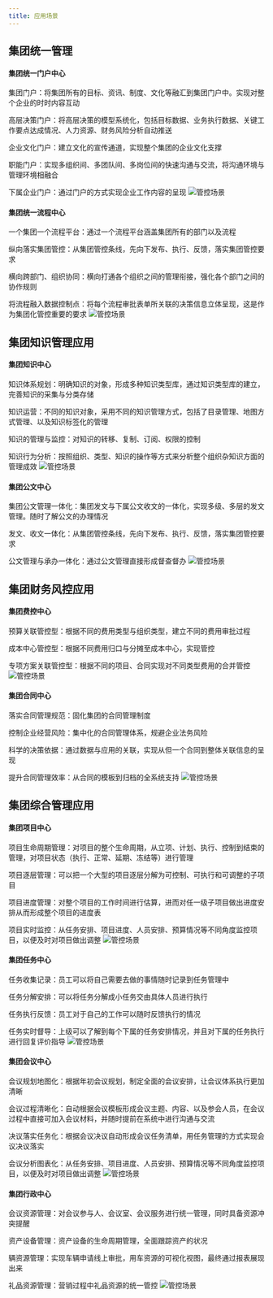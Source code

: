 ```yaml
---
title: 应用场景
---
```

## 集团统一管理

#### 集团统一门户中心

集团门户：将集团所有的目标、资讯、制度、文化等融汇到集团门户中。实现对整个企业的时时内容互动

高层决策门户：将高层决策的模型系统化，包括目标数据、业务执行数据、关键工作要点达成情况、人力资源、财务风险分析自动推送

企业文化门户：建立文化的宣传通道，实现整个集团的企业文化支撑

职能门户：实现多组织间、多团队间、多岗位间的快速沟通与交流，将沟通环境与管理环境相融合

下属企业门户：通过门户的方式实现企业工作内容的呈现
![管控场景](/static/groupimg/管控场景.png)

#### 集团统一流程中心

一个集团一个流程平台：通过一个流程平台涵盖集团所有的部门以及流程

纵向落实集团管控：从集团管控条线，先向下发布、执行、反馈，落实集团管控要求

横向跨部门、组织协同：横向打通各个组织之间的管理衔接，强化各个部门之间的协作规则

将流程融入数据控制点：将每个流程审批表单所关联的决策信息立体呈现，这是作为集团化管控重要的要求
![管控场景](/static/groupimg/管控场景1.png)

## 集团知识管理应用

#### 集团知识中心

知识体系规划：明确知识的对象，形成多种知识类型库，通过知识类型库的建立，完善知识的采集与分类存储

知识运营：不同的知识对象，采用不同的知识管理方式，包括了目录管理、地图方式管理、以及知识标签化的管理

知识的管理与监控：对知识的转移、复制、订阅、权限的控制

知识行为分析：按照组织、类型、知识的操作等方式来分析整个组织杂知识方面的管理成效
![管控场景](/static/groupimg/管控场景2.png)

#### 集团公文中心

集团公文管理一体化：集团发文与下属公文收文的一体化，实现多级、多层的发文管理。随时了解公文的办理情况

发文、收文一体化：从集团管控条线，先向下发布、执行、反馈，落实集团管控要求

公文管理与承办一体化：通过公文管理直接形成督查督办
![管控场景](/static/groupimg/管控场景3.png)

## 集团财务风控应用

#### 集团费控中心

预算关联管控型：根据不同的费用类型与组织类型，建立不同的费用审批过程

成本中心管控型：根据不同费用归口与分摊至成本中心，实现管控

专项方案关联管控型：根据不同的项目、合同实现对不同类型费用的合并管控
![管控场景](/static/groupimg/管控场景4.png)

#### 集团合同中心

落实合同管理规范：固化集团的合同管理制度

控制企业经营风险：集中化的合同管理体系，规避企业法务风险

科学的决策依据：通过数据与应用的关联，实现从但一个合同到整体关联信息的呈现

提升合同管理效率：从合同的模板到归档的全系统支持
![管控场景](/static/groupimg/管控场景5.png)

## 集团综合管理应用

#### 集团项目中心

项目生命周期管理：对项目的整个生命周期，从立项、计划、执行、控制到结束的管理，对项目状态（执行、正常、延期、冻结等）进行管理

项目逐层管理：可以把一个大型的项目逐层分解为可控制、可执行和可调整的子项目

项目进度管理：对整个项目的工作时间进行估算，进而对任一级子项目做出进度安排从而形成整个项目的进度表

项目实时监控：从任务安排、项目进度、人员安排、预算情况等不同角度监控项目，以便及时对项目做出调整
![管控场景](/static/groupimg/管控场景6.png)

#### 集团任务中心

任务收集记录：员工可以将自己需要去做的事情随时记录到任务管理中

任务分解安排：可以将任务分解成小任务交由具体人员进行执行

任务执行反馈：员工对于自己的工作可以随时反馈执行的情况

任务实时督导：上级可以了解到每个下属的任务安排情况，并且对下属的任务执行进行回复评价指导
![管控场景](/static/groupimg/管控场景7.png)


#### 集团会议中心
会议规划地图化：根据年初会议规划，制定全面的会议安排，让会议体系执行更加清晰

会议过程清晰化：自动根据会议模板形成会议主题、内容、以及参会人员，在会议过程中直接可加入会议材料，并随时提前在系统中进行沟通与交流

决议落实任务化：根据会议决议自动形成会议任务清单，用任务管理的方式实现会议决议落实

会议分析图表化：从任务安排、项目进度、人员安排、预算情况等不同角度监控项目，以便及时对项目做出调整
![管控场景](/static/groupimg/管控场景8.png)

#### 集团行政中心

会议资源管理：对会议参与人、会议室、会议服务进行统一管理，同时具备资源冲突提醒

资产设备管理：资产设备的生命周期管理，全面跟踪资产的状况

辆资源管理：实现车辆申请线上审批，用车资源的可视化视图，最终通过报表展现出来

礼品资源管理：营销过程中礼品资源的统一管控
![管控场景](/static/groupimg/管控场景9.png)